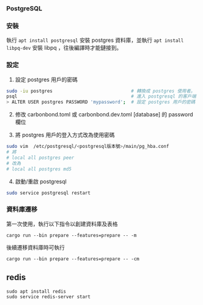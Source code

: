 ### PostgreSQL

### 安裝

執行 `apt install postgresql` 安裝 postgres 資料庫，並執行 `apt install libpq-dev` 安裝 libpq ，往後編譯時才能鏈接到。

### 設定

1. 設定 postgres 用戶的密碼
```sh
sudo -iu postgres                             # 轉換成 postgres 使用者。
psql                                          # 進入 postgresql 的客戶端
> ALTER USER postgres PASSWORD 'mypassword';  # 設定 postgres 用戶的密碼
```

2. 修改 carbonbond.toml 或 carbonbond.dev.toml \[database\] 的 password 欄位

3. 將 postgres 用戶的登入方式改為使用密碼
```sh
sudo vim  /etc/postgresql/<postgresql版本號>/main/pg_hba.conf
# 將
# local all postgres peer
# 改為
# local all postgres md5 
```

4. 啟動/重啟 postgresql
```sh
sudo service postgresql restart
```

### 資料庫遷移

第一次使用，執行以下指令以創建資料庫及表格

```
cargo run --bin prepare --features=prepare -- -m
```

後續遷移資料庫時可執行
```
cargo run --bin prepare --features=prepare -- -cm
```

## redis

```
sudo apt install redis
sudo service redis-server start
```